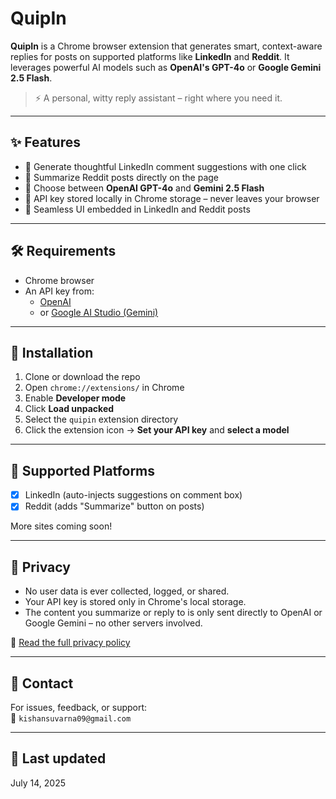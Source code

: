 # QuipIn

**QuipIn** is a Chrome browser extension that generates smart, context-aware replies for posts on supported platforms like **LinkedIn** and **Reddit**. It leverages powerful AI models such as **OpenAI's GPT-4o** or **Google Gemini 2.5 Flash**.

> ⚡ A personal, witty reply assistant – right where you need it.

---

## ✨ Features

- 💬 Generate thoughtful LinkedIn comment suggestions with one click
- 🧠 Summarize Reddit posts directly on the page
- 🔁 Choose between **OpenAI GPT-4o** and **Gemini 2.5 Flash**
- 🔐 API key stored locally in Chrome storage – never leaves your browser
- 🧩 Seamless UI embedded in LinkedIn and Reddit posts

---

## 🛠 Requirements

- Chrome browser
- An API key from:
  - [OpenAI](https://platform.openai.com/account/api-keys)
  - or [Google AI Studio (Gemini)](https://aistudio.google.com/app/apikey)

---

## 🚀 Installation

1. Clone or download the repo
2. Open `chrome://extensions/` in Chrome
3. Enable **Developer mode**
4. Click **Load unpacked**
5. Select the `quipin` extension directory
6. Click the extension icon → **Set your API key** and **select a model**

---

## 📌 Supported Platforms

- [x] LinkedIn (auto-injects suggestions on comment box)
- [x] Reddit (adds "Summarize" button on posts)

More sites coming soon!

---

## 🔐 Privacy

- No user data is ever collected, logged, or shared.
- Your API key is stored only in Chrome's local storage.
- The content you summarize or reply to is only sent directly to OpenAI or Google Gemini – no other servers involved.

📖 [Read the full privacy policy](./privacy.html)

---

## 📧 Contact

For issues, feedback, or support:  
📮 `kishansuvarna09@gmail.com`

---

## 📅 Last updated

July 14, 2025
